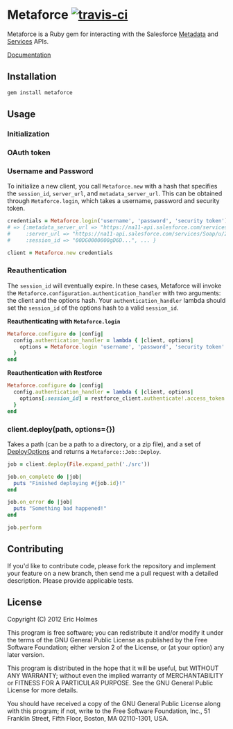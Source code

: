 # Metaforce [![travis-ci](https://secure.travis-ci.org/ejholmes/metaforce.png)](https://secure.travis-ci.org/ejholmes/metaforce)

Metaforce is a Ruby gem for interacting with the Salesforce [Metadata](http://www.salesforce.com/us/developer/docs/api_meta/index.htm)
and [Services](http://www.salesforce.com/us/developer/docs/api/index.htm) APIs.

[Documentation](http://rubydoc.info/gems/metaforce/frames)

## Installation

```bash
gem install metaforce
```

## Usage

### Initialization

### OAuth token

### Username and Password

To initialize a new client, you call `Metaforce.new` with a hash that specifies
the `session_id`, `server_url`, and `metadata_server_url`. This can be obtained
through `Metaforce.login`, which takes a username, password and security token.

```ruby
credentials = Metaforce.login('username', 'password', 'security token')
# => {:metadata_server_url => "https://na11-api.salesforce.com/services/Soap/m/23.0/00DG0000000gD6D",
#     :server_url => "https://na11-api.salesforce.com/services/Soap/u/23.0/00DG0000000gD6D",
#     :session_id => "00DG0000000gD6D...", ... }

client = Metaforce.new credentials
```

### Reauthentication

The `session_id` will eventually expire. In these cases, Metaforce will invoke
the `Metaforce.configuration.authentication_handler` with two arguments: the
client and the options hash. Your `authentication_handler` lambda should set
the `session_id` of the options hash to a valid `session_id`.

**Reauthenticating with `Metaforce.login`**

```ruby
Metaforce.configure do |config|
  config.authentication_handler = lambda { |client, options|
    options = Metaforce.login 'username', 'password', 'security token'
  }
end
```

**Reauthentication with Restforce**

```ruby
Metaforce.configure do |config|
  config.authentication_handler = lambda { |client, options|
    options[:session_id] = restforce_client.authenticate!.access_token
  }
end
```

### client.deploy(path, options={})

Takes a path (can be a path to a directory, or a zip file), and a set of
[DeployOptions](http://www.salesforce.com/us/developer/docs/api_meta/Content/meta_deploy.htm#deploy_options)
and returns a `Metaforce::Job::Deploy`.

```ruby
job = client.deploy(File.expand_path('./src'))

job.on_complete do |job|
  puts "Finished deploying #{job.id}!"
end

job.on_error do |job|
  puts "Something bad happened!"
end

job.perform
```

## Contributing

If you'd like to contribute code, please fork the repository and implement your
feature on a new branch, then send me a pull request with a detailed
description. Please provide applicable tests.

## License

Copyright (C) 2012  Eric Holmes

This program is free software; you can redistribute it and/or
modify it under the terms of the GNU General Public License
as published by the Free Software Foundation; either version 2
of the License, or (at your option) any later version.

This program is distributed in the hope that it will be useful,
but WITHOUT ANY WARRANTY; without even the implied warranty of
MERCHANTABILITY or FITNESS FOR A PARTICULAR PURPOSE.  See the
GNU General Public License for more details.

You should have received a copy of the GNU General Public License
along with this program; if not, write to the Free Software
Foundation, Inc., 51 Franklin Street, Fifth Floor, Boston, MA  02110-1301, USA.
